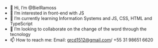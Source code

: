 - 👋 Hi, I’m @BielRamoss
- 👀 I’m interested in front-end with JS
- 🌱 I’m currently learning Information Systems and JS, CSS, HTML and TypeScript
- 💞️ I’m looking to collaborate on the change of the word through the tecnology 
- 📫 How to reach me: Email: grcd1512@gmail.com/ +55 31 98651 6620

<!---
BielRamoss/BielRamoss is a ✨ special ✨ repository because its `README.md` (this file) appears on your GitHub profile.
You can click the Preview link to take a look at your changes.
--->
